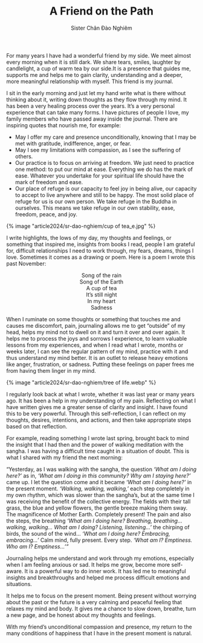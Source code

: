 ﻿---
title: A Friend on the Path
author: Sister Chân Đào Nghiêm
---

For many years I have had a wonderful friend by my side. We meet almost every morning when it is still dark. We share tears, smiles, laughter by candlelight, a cup of warm tea by our side.It is a presence that guides me, supports me and helps me to gain clarity, understanding and a deeper, more meaningful relationship with myself. This friend is my journal.

I sit in the early morning and just let my hand write what is there without thinking about it, writing down thoughts as they flow through my mind. It has been a very healing process over the years. It’s a very personal experience that can take many forms. I have pictures of people I love, my family members who have passed away inside the journal. There are inspiring quotes that nourish me, for example:

 - May I offer my care and presence unconditionally, knowing that I may be met with gratitude, indifference, anger, or fear.
 - May I see my limitations with compassion, as I see the suffering of others.
 - Our practice is to focus on arriving at freedom. We just need to practice one method: to put our mind at ease. Everything we do has the mark of ease. Whatever you undertake for your spiritual life should have the mark of freedom and ease.
 - Our place of refuge is our capacity to feel joy in being alive, our capacity to accept to live anywhere and still to be happy. The most solid place of refuge for us is our own person. We take refuge in the Buddha in ourselves. This means we take refuge in our own stability, ease, freedom, peace, and joy.

<div class="removeTopMarginInFollowingElem"></div>

{% image "article2024/sr-dao-nghiem/cup of tea_e.jpg" %}

I write highlights, the lows of my day, my thoughts and feelings, or something that inspired me, insights from books I read, people I am grateful for, difficult relationships I need to work through, my fears, dreams, things I love. Sometimes it comes as a drawing or poem. Here is a poem I wrote this past November:

<!-- <div class="verse"><p style="text-align: center;">“Song of the rain<br/>
Song of the Earth<br/>
A cup of tea<br/>
It’s still night<br/>
In my heart<br/>
Sadness“</p></div> -->

<p class="pull-quote" style="text-align: center;">Song of the rain<br/>
Song of the Earth<br/>
A cup of tea<br/>
It’s still night<br/>
In my heart<br/>
Sadness</p>

When I ruminate on some thoughts or something that touches me and causes me discomfort, pain, journaling allows me to get “outside” of my head, helps my mind not to dwell on it and turn it over and over again. It helps me to process the joys and sorrows I experience, to learn valuable lessons from my experiences, and when I read what I wrote, months or weeks later, I can see the regular pattern of my mind, practice with it and thus understand my mind better. It is an outlet to release heavy emotions like anger, frustration, or sadness. Putting these feelings on paper frees me from having them linger in my mind.

<!-- {% image "article2024/sr-dao-nghiem/fire within.webp" %} -->
<!-- {% image "article2024/sr-dao-nghiem/flower.webp" %} -->
<!-- {% image "article2024/sr-dao-nghiem/hope.webp" %} -->
{% image "article2024/sr-dao-nghiem/tree of life.webp" %}

I regularly look back at what I wrote, whether it was last year or many years ago. It has been a help in my understanding of my pain. Reflecting on what I have written gives me a greater sense of clarity and insight. I have found this to be very powerful. Through this self-reflection, I can reflect on my thoughts, desires, intentions, and actions, and then take appropriate steps based on that reflection.

For example, reading something I wrote last spring, brought back to mind the insight that I had then and the power of walking meditation with the sangha. I was having a difficult time caught in a situation of doubt. This is what I shared with my friend the next morning:

“Yesterday, as I was walking with the sangha, the question *‘What am I doing here?’* as in, *‘What am I doing in this community? Why am I staying here?’* came up. I let the question come and it became *‘What am I doing here?’* in the present moment. *‘Walking, walking, walking,’* each step completely in my own rhythm, which was slower than the sangha’s, but at the same time I was receiving the benefit of the collective energy. The fields with their tall grass, the blue and yellow flowers, the gentle breeze making them sway. The magnificence of Mother Earth. Completely present! The pain and also the steps, the breathing *‘What am I doing here? Breathing, breathing…walking, walking… What am I doing? Listening, listening…’* the chirping of birds, the sound of the wind… *‘What am I doing here? Embracing, embracing…’* Calm mind, fully present. Every step. *‘What am I? Emptiness. Who am I? Emptiness…’”*

Journaling helps me understand and work through my emotions, especially when I am feeling anxious or sad. It helps me grow, become more self-aware. It is a powerful way to do inner work. It has led me to meaningful insights and breakthroughs and helped me process difficult emotions and situations.

It helps me to focus on the present moment. Being present without worrying about the past or the future is a very calming and peaceful feeling that relaxes my mind and body. It gives me a chance to slow down, breathe, turn a new page, and be honest about my thoughts and feelings.

With my friend’s unconditional compassion and presence, my return to the many conditions of happiness that I have in the present moment is natural.